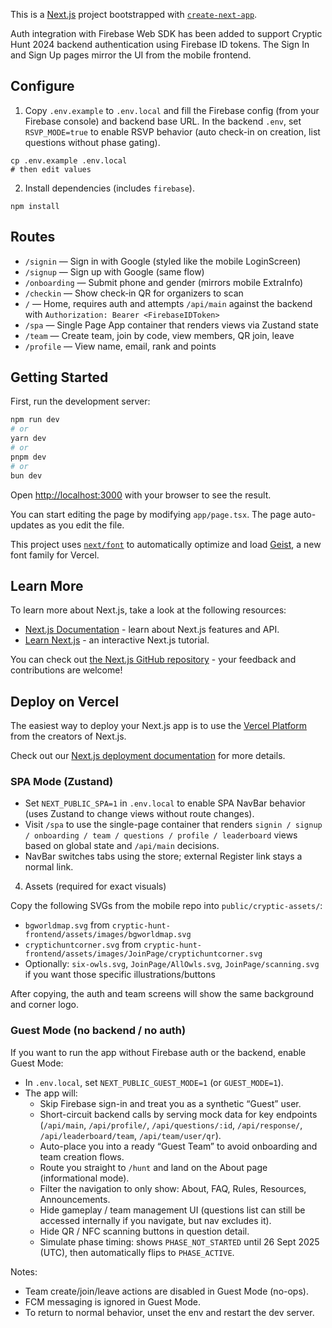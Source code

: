 This is a [Next.js](https://nextjs.org) project bootstrapped with [`create-next-app`](https://nextjs.org/docs/app/api-reference/cli/create-next-app).

Auth integration with Firebase Web SDK has been added to support Cryptic Hunt 2024 backend authentication using Firebase ID tokens. The Sign In and Sign Up pages mirror the UI from the mobile frontend.

## Configure

1. Copy `.env.example` to `.env.local` and fill the Firebase config (from your Firebase console) and backend base URL. In the backend `.env`, set `RSVP_MODE=true` to enable RSVP behavior (auto check-in on creation, list questions without phase gating).

```
cp .env.example .env.local
# then edit values
```

2. Install dependencies (includes `firebase`).

```
npm install
```

## Routes

- `/signin` — Sign in with Google (styled like the mobile LoginScreen)
- `/signup` — Sign up with Google (same flow)
- `/onboarding` — Submit phone and gender (mirrors mobile ExtraInfo)
- `/checkin` — Show check‑in QR for organizers to scan
- `/` — Home, requires auth and attempts `/api/main` against the backend with `Authorization: Bearer <FirebaseIDToken>`
- `/spa` — Single Page App container that renders views via Zustand state
- `/team` — Create team, join by code, view members, QR join, leave
- `/profile` — View name, email, rank and points

## Getting Started

First, run the development server:

```bash
npm run dev
# or
yarn dev
# or
pnpm dev
# or
bun dev
```

Open [http://localhost:3000](http://localhost:3000) with your browser to see the result.

You can start editing the page by modifying `app/page.tsx`. The page auto-updates as you edit the file.

This project uses [`next/font`](https://nextjs.org/docs/app/building-your-application/optimizing/fonts) to automatically optimize and load [Geist](https://vercel.com/font), a new font family for Vercel.

## Learn More

To learn more about Next.js, take a look at the following resources:

- [Next.js Documentation](https://nextjs.org/docs) - learn about Next.js features and API.
- [Learn Next.js](https://nextjs.org/learn) - an interactive Next.js tutorial.

You can check out [the Next.js GitHub repository](https://github.com/vercel/next.js) - your feedback and contributions are welcome!

## Deploy on Vercel

The easiest way to deploy your Next.js app is to use the [Vercel Platform](https://vercel.com/new?utm_medium=default-template&filter=next.js&utm_source=create-next-app&utm_campaign=create-next-app-readme) from the creators of Next.js.

Check out our [Next.js deployment documentation](https://nextjs.org/docs/app/building-your-application/deploying) for more details.

### SPA Mode (Zustand)

- Set `NEXT_PUBLIC_SPA=1` in `.env.local` to enable SPA NavBar behavior (uses Zustand to change views without route changes).
- Visit `/spa` to use the single-page container that renders `signin / signup / onboarding / team / questions / profile / leaderboard` views based on global state and `/api/main` decisions.
- NavBar switches tabs using the store; external Register link stays a normal link.

4. Assets (required for exact visuals)

Copy the following SVGs from the mobile repo into `public/cryptic-assets/`:

- `bgworldmap.svg` from `cryptic-hunt-frontend/assets/images/bgworldmap.svg`
- `cryptichuntcorner.svg` from `cryptic-hunt-frontend/assets/images/JoinPage/cryptichuntcorner.svg`
- Optionally: `six-owls.svg`, `JoinPage/AllOwls.svg`, `JoinPage/scanning.svg` if you want those specific illustrations/buttons

After copying, the auth and team screens will show the same background and corner logo.

### Guest Mode (no backend / no auth)

If you want to run the app without Firebase auth or the backend, enable Guest Mode:

- In `.env.local`, set `NEXT_PUBLIC_GUEST_MODE=1` (or `GUEST_MODE=1`).
- The app will:
	- Skip Firebase sign-in and treat you as a synthetic “Guest” user.
	- Short-circuit backend calls by serving mock data for key endpoints (`/api/main`, `/api/profile/`, `/api/questions/:id`, `/api/response/`, `/api/leaderboard/team`, `/api/team/user/qr`).
	- Auto-place you into a ready “Guest Team” to avoid onboarding and team creation flows.
	- Route you straight to `/hunt` and land on the About page (informational mode).
	- Filter the navigation to only show: About, FAQ, Rules, Resources, Announcements.
	- Hide gameplay / team management UI (questions list can still be accessed internally if you navigate, but nav excludes it).
	- Hide QR / NFC scanning buttons in question detail.
	- Simulate phase timing: shows `PHASE_NOT_STARTED` until 26 Sept 2025 (UTC), then automatically flips to `PHASE_ACTIVE`.

Notes:
- Team create/join/leave actions are disabled in Guest Mode (no-ops).
- FCM messaging is ignored in Guest Mode.
- To return to normal behavior, unset the env and restart the dev server.
